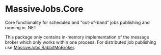 # MassiveJobs.Core
Core functionality for scheduled and "out-of-band" jobs publishing and running in .NET. 
  
This package only contains in-memory implementation of the message broker which only works within one process. 
For distributed job publishing use [MassiveJobs.RabbitMqBroker](https://github.com/enadzan/massivejobs-rabbitmq).
